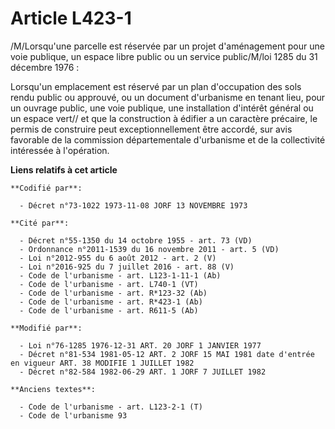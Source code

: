 # Article L423-1

/M/Lorsqu'une parcelle est réservée par un projet d'aménagement pour une voie publique, un espace libre public ou un service
public/M/loi 1285 du 31 décembre 1976 :

Lorsqu'un emplacement est réservé par un plan d'occupation des sols rendu public ou approuvé, ou un document d'urbanisme en
tenant lieu, pour un ouvrage public, une voie publique, une installation d'intérêt général ou un espace vert// et que la
construction à édifier a un caractère précaire, le permis de construire peut exceptionnellement être accordé, sur avis
favorable de la commission départementale d'urbanisme et de la collectivité intéressée à l'opération.

**Liens relatifs à cet article**

	**Codifié par**:

	  - Décret n°73-1022 1973-11-08 JORF 13 NOVEMBRE 1973

	**Cité par**:

	  - Décret n°55-1350 du 14 octobre 1955 - art. 73 (VD)
	  - Ordonnance n°2011-1539 du 16 novembre 2011 - art. 5 (VD)
	  - Loi n°2012-955 du 6 août 2012 - art. 2 (V)
	  - Loi n°2016-925 du 7 juillet 2016 - art. 88 (V)
	  - Code de l'urbanisme - art. L123-1-11-1 (Ab)
	  - Code de l'urbanisme - art. L740-1 (VT)
	  - Code de l'urbanisme - art. R*123-32 (Ab)
	  - Code de l'urbanisme - art. R*423-1 (Ab)
	  - Code de l'urbanisme - art. R611-5 (Ab)

	**Modifié par**:

	  - Loi n°76-1285 1976-12-31 ART. 20 JORF 1 JANVIER 1977
	  - Décret n°81-534 1981-05-12 ART. 2 JORF 15 MAI 1981 date d'entrée en vigueur ART. 38 MODIFIE 1 JUILLET 1982
	  - Décret n°82-584 1982-06-29 ART. 1 JORF 7 JUILLET 1982

	**Anciens textes**:

	  - Code de l'urbanisme - art. L123-2-1 (T)
	  - Code de l'urbanisme 93

